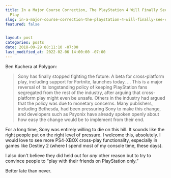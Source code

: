 ```yaml
---
title: In a Major Course Correction, The PlayStation 4 Will Finally See Cross-Platform
  Play
slug: in-a-major-course-correction-the-playstation-4-will-finally-see-cross-platform-play
featured: false


layout: post
categories: posts
date: 2018-09-29 08:11:10 -07:00
last_modified_at: 2022-02-06 14:00:00 -07:00
---
```


Ben Kuchera at Polygon:

>  Sony has finally stopped fighting the future: A beta for cross-platform play, including support for Fortnite, launches today.
> …
> This is a major reversal of its longstanding policy of keeping PlayStation fans segregated from the rest of the industry, after arguing that cross-platform play might even be unsafe. Others in the industry had argued that the policy was due to monetary concerns. Many publishers, including Bethesda, had been pressuring Sony to make this change, and developers such as Psyonix have already spoken openly about how easy the change would be to implement from their end.

For a long time, Sony was entirely willing to die on this hill. It sounds like the right people put on the right level of pressure. I welcome this, absolutely. I would love to see more PS4-XBOX cross-play functionality, especially in games like Destiny 2 (where I spend most of my console time, these days).

I also don't believe they did held out for _any_ other reason but to try to convince people to “play with their friends on PlayStation only.”

Better late than never.

